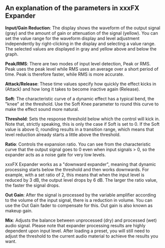 ## An explanation of the parameters in xxxFX Expander

**Input/Gain Reduction**: The display shows the waveform of the output signal (gray) and the amount of gain or attenuation of the signal (yellow). You can set the value range for the waveform display and level adjustment independently by right-clicking in the display and selecting a value range. The selected values are displayed in gray and yellow above and below the graph.

**Peak/RMS**: There are two modes of input level detection, Peak or RMS. Peak uses the peak level while RMS uses an average over a short period of time. Peak is therefore faster, while RMS is more accurate.

**Attack/Release**: These time values specify how quickly the effect kicks in (Attack) and how long it takes to become inactive again (Release).

**Soft**: The characteristic curve of a dynamic effect has a typical bend, the "knee" at the threshold. Use the Soft Knee parameter to round this curve to make the effect sound more natural.

**Threshold**: Sets the response threshold below which the control will kick in. Note that, strictly speaking, this is only the case if Soft is set to 0. If the Soft value is above 0, rounding results in a transition range, which means that level reduction already starts a little above the threshold.

**Ratio**: Controls the expansion ratio. You can see from the characteristic curve that the output signal goes to 0 even when input signals > 0, so the expander acts as a noise gate for very low levels.

xxxFX Expander works as a "downward expander", meaning that dynamic processing starts below the threshold and then works downwards. For example, with a set ratio of 2, this means that when the input level is reduced by 3 dB, the output level drops by 6 dB. The larger the ratio value, the faster the signal drops.

**Out Gain**: After the signal is processed by the variable amplifier according to the volume of the input signal, there is a reduction in volume. You can use the Out Gain fader to compensate for this. Out gain is also known as makeup gain.

**Mix**: Adjusts the balance between unprocessed (dry) and processed (wet) audio signal.
Please note that expander processing results are highly dependent upon input level. After loading a preset, you will still need to adjust the threshold to the current audio material to achieve the results you want.

